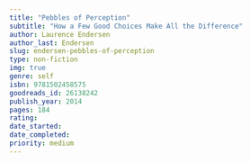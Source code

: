 ```yaml
---
title: "Pebbles of Perception"
subtitle: "How a Few Good Choices Make All the Difference"
author: Laurence Endersen
author_last: Endersen
slug: endersen-pebbles-of-perception
type: non-fiction
img: true
genre: self
isbn: 9781502458575
goodreads_id: 26138242
publish_year: 2014
pages: 184
rating: 
date_started:
date_completed:
priority: medium
---
```

